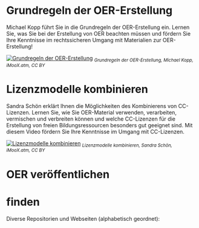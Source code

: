 # Grundregeln der OER-Erstellung

Michael Kopp führt Sie in die Grundregeln der OER-Erstellung ein. Lernen Sie, was Sie bei der Erstellung von OER beachten müssen und fördern Sie Ihre Kenntnisse im rechtssicheren Umgang mit Materialien zur OER-Erstellung!  

[![Grundregeln der OER-Erstellung](https://user-images.githubusercontent.com/118910734/208621210-cf081d8c-2d60-4083-9c58-b04dac89851c.png)](https://www.youtube.com/embed/14BebGz01rU)
<sub>*Grundregeln der OER-Erstellung, Michael Kopp, iMooX.atm, CC BY*</sub>

# Lizenzmodelle kombinieren

Sandra Schön erklärt Ihnen die Möglichkeiten des Kombinierens von CC-Lizenzen. Lernen Sie, wie Sie OER-Material verwenden, verarbeiten, vermischen und verbreiten können und welche CC-Lizenzen für die Erstellung von freien Bildungsressourcen besonders gut geeignet sind. Mit diesem Video fördern Sie Ihre Kenntnisse im Umgang mit CC-Lizenzen.  
 
[![Lizenzmodelle kombinieren](https://user-images.githubusercontent.com/118910734/208629082-548b9f82-22db-482a-a800-466f99e2638b.png)](https://www.youtube.com/watch?v=IFdAXlmicRw)
<sub>*Lizenzmodelle kombinieren, Sandra Schön, iMooX.atm, CC BY*</sub>

# OER veröffentlichen

# finden
Diverse Repositorien und Webseiten (alphabetisch geordnet):

